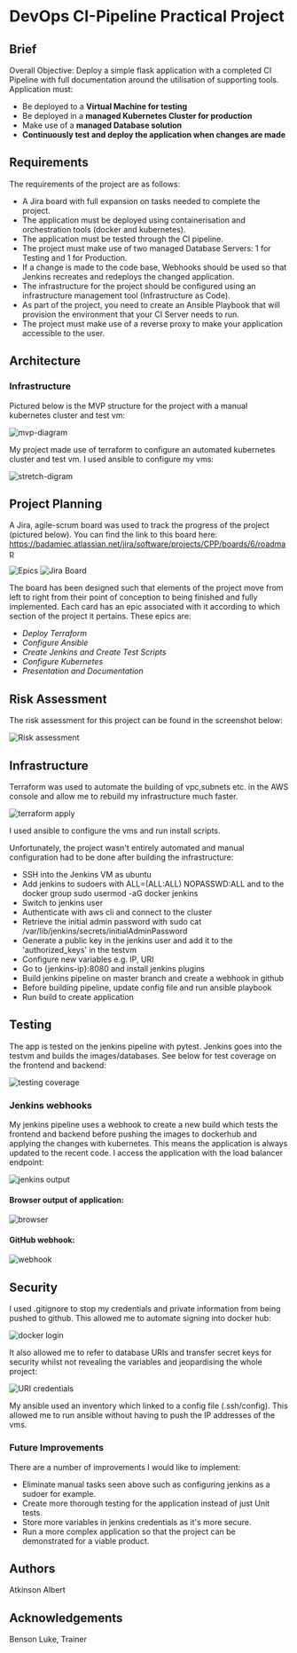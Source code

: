 # DevOps CI-Pipeline Practical Project

## Brief

Overall Objective:
Deploy a simple flask application with a completed CI Pipeline with full documentation around the utilisation of supporting tools. Application must:

- Be deployed to a **Virtual Machine for testing**
- Be deployed in a **managed Kubernetes Cluster for production**
- Make use of a **managed Database solution**
- **Continuously test and deploy the application when changes are made**

## Requirements

The requirements of the project are as follows:

* A Jira board with full expansion on tasks needed to complete the project.
* The application must be deployed using containerisation and orchestration tools (docker and kubernetes).
* The application must be tested through the CI pipeline.
* The project must make use of two managed Database Servers: 1 for Testing and 1 for Production.
* If a change is made to the code base, Webhooks should be used so that Jenkins recreates and redeploys the changed application.
* The infrastructure for the project should be configured using an infrastructure management tool (Infrastructure as Code).
* As part of the project, you need to create an Ansible Playbook that will provision the environment that your CI Server needs to run.
* The project must make use of a reverse proxy to make your application accessible to the user.

## Architecture
### Infrastructure
Pictured below is the MVP structure for the project with a manual kubernetes cluster and test vm:

![mvp-diagram](https://i.imgur.com/i5qfOas.png)

My project made use of terraform to configure an automated kubernetes cluster and test vm. I used ansible to configure my vms:

![stretch-digram](https://i.imgur.com/Q5zljVl.png)

## Project Planning

A Jira, agile-scrum board was used to track the progress of the project (pictured below). You can find the link to this board here: https://badamiec.atlassian.net/jira/software/projects/CPP/boards/6/roadmap

![Epics](https://i.imgur.com/LaPjILK.png)
![Jira Board](https://i.imgur.com/Zmfr0KU.png)

The board has been designed such that elements of the project move from left to right from their point of conception to being finished and fully implemented. Each card has an epic associated with it according to which section of the project it pertains. These epics are:

* *Deploy Terraform*
* *Configure Ansible*
* *Create Jenkins and Create Test Scripts*
* *Configure Kubernetes*
* *Presentation and Documentation*

## Risk Assessment

The risk assessment for this project can be found in the screenshot below:

![Risk assessment](https://i.imgur.com/YkJlUQp.png)

## Infrastructure 

Terraform was used to automate the building of vpc,subnets etc. in the AWS console and allow me to rebuild my infrastructure much faster. 

![terraform apply](https://i.imgur.com/nsKKrR1.png)

I used ansible to configure the vms and run install scripts. 

Unfortunately, the project wasn't entirely automated and manual configuration had to be done after building the infrastructure:

* SSH into the Jenkins VM as ubuntu
* Add jenkins to sudoers with ALL=(ALL:ALL) NOPASSWD:ALL and to the docker group sudo usermod -aG docker jenkins
* Switch to jenkins user
* Authenticate with aws cli and connect to the cluster
* Retrieve the initial admin password with sudo cat /var/lib/jenkins/secrets/initialAdminPassword
* Generate a public key in the jenkins user and add it to the 'authorized_keys' in the testvm
* Configure new variables e.g. IP, URI
* Go to {jenkins-ip}:8080 and install jenkins plugins
* Build jenkins pipeline on master branch and create a webhook in github
* Before building pipeline, update config file and run ansible playbook
* Run build to create application

## Testing

The app is tested on the jenkins pipeline with pytest. Jenkins goes into the testvm and builds the images/databases. See below for test coverage on the frontend and backend:

![testing coverage](https://i.imgur.com/EwHLXDP.png)

### Jenkins webhooks

My jenkins pipeline uses a webhook to create a new build which tests the frontend and backend before pushing the images to dockerhub and applying the changes with kubernetes. This means the application is always updated to the recent code. I access the application with the load balancer endpoint:

![jenkins output](https://i.imgur.com/oOrvFAT.png)

#### Browser output of application:

![browser](https://i.imgur.com/MJmw6LH.png)

#### GitHub webhook:

![webhook](https://i.imgur.com/3IgbS78.png)

## Security

I used .gitignore to stop my credentials and private information from being pushed to github. This allowed me to automate signing into docker hub:

![docker login](https://i.imgur.com/bakYiCu.png)

It also allowed me to refer to database URIs and transfer secret keys for security whilst not revealing the variables and jeopardising the whole project:

![URI credentials](https://i.imgur.com/CkhCkCQ.png)

My ansible used an inventory which linked to a config file (.ssh/config). This allowed me to run ansible without having to push the IP addresses of the vms.

### Future Improvements

There are a number of improvements I would like to implement:

* Eliminate manual tasks seen above such as configuring jenkins as a sudoer for example.
* Create more thorough testing for the application instead of just Unit tests.
* Store more variables in jenkins credentials as it's more secure.
* Run a more complex application so that the project can be demonstrated for a viable product.

## Authors
Atkinson Albert

## Acknowledgements
Benson Luke, Trainer
